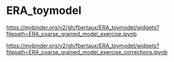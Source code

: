 # ERA_toymodel

https://mybinder.org/v2/gh/fbertaux/ERA_toymodel/widgets?filepath=ERA_coarse_grained_model_exercise.ipynb

https://mybinder.org/v2/gh/fbertaux/ERA_toymodel/widgets?filepath=ERA_coarse_grained_model_exercise_corrections.ipynb
